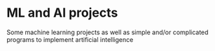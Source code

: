 # ML and AI projects
Some machine learning projects as well as simple and/or complicated programs to implement artificial intelligence
